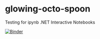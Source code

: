 # glowing-octo-spoon
Testing for ipynb .NET Interactive Notebooks


<!-- [![Binder](https://mybinder.org/badge_logo.svg?style=for-the-badge)](https://mybinder.org/v2/gh/MRSessions/glowing-octo-spoon/HEAD?urlpath=%2Ftree%2Fhome%2Fjovyan%2FFizzBuzz.ipynb) -->

[![Binder](https://img.shields.io/badge/Launch-Binder-5a96c1?style=for-the-badge&logo=jupyter)](https://mybinder.org/v2/gh/MRSessions/glowing-octo-spoon/HEAD?urlpath=%2Ftree%2Fhome%2Fjovyan%2FFizzBuzz.ipynb)
